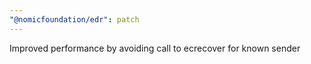 ```yaml
---
"@nomicfoundation/edr": patch
---
```


Improved performance by avoiding call to ecrecover for known sender
